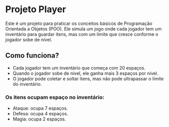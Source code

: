 <h1> <b> Projeto Player </b> </h1>
<p>
Este é um projeto para praticar os conceitos básicos de Programação Orientada a Objetos (POO). Ele simula um jogo onde cada jogador tem um inventário para guardar itens, mas com um limite que cresce conforme o jogador sobe de nível.
</p>
<h2> <b> Como funciona? </b> </h2>
<ul>
  <li> Cada jogador tem um inventário que começa com 20 espaços. </li>
  <li> Quando o jogador sobe de nível, ele ganha mais 3 espaços por nível. </li>
  <li> O jogador pode coletar e soltar itens, mas não pode ultrapassar o limite do inventário. </li>
</ul>
<h3> <b> Os itens ocupam espaço no inventário:</b> </h3>
<ul>
  <li> Ataque: ocupa 7 espaços. </li>
  <li> Defesa: ocupa 4 espaços. </li>
  <li> Magia: ocupa 2 espaços. </li>
</ul>
